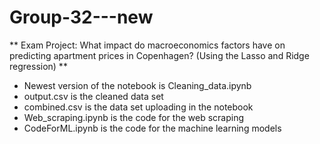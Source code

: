 # Group-32---new

** Exam Project: What impact do macroeconomics factors have on predicting apartment prices in Copenhagen? (Using the Lasso and Ridge regression) **
- Newest version of the notebook is Cleaning_data.ipynb
- output.csv is the cleaned data set 
- combined.csv is the data set uploading in the notebook
- Web_scraping.ipynb is the code for the web scraping
- CodeForML.ipynb is the code for the machine learning models
